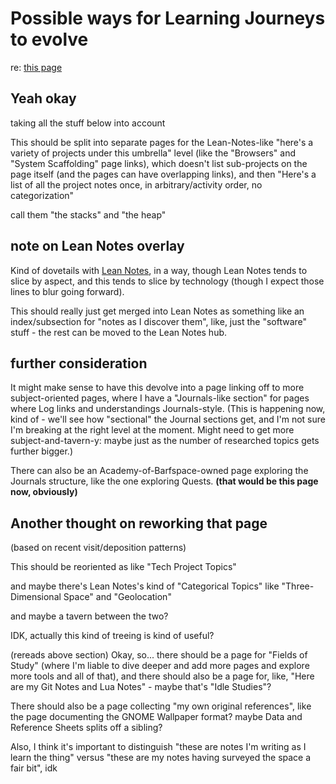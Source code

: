 # Possible ways for Learning Journeys to evolve

re: [this page](jg1g6-ex272-0h8cp-te3en-0y9cq)

## Yeah okay

taking all the stuff below into account

This should be split into separate pages for the Lean-Notes-like "here's a variety of projects under this umbrella" level (like the "Browsers" and "System Scaffolding" page links), which doesn't list sub-projects on the page itself (and the pages can have overlapping links), and then "Here's a list of all the project notes once, in arbitrary/activity order, no categorization"

call them "the stacks" and "the heap"

## note on Lean Notes overlay

Kind of dovetails with [Lean Notes](y063t-8w892-wm8ty-pg17v-k8gwm), in a way, though Lean Notes tends to slice by aspect, and this tends to slice by technology (though I expect those lines to blur going forward).

This should really just get merged into Lean Notes as something like an index/subsection for "notes as I discover them", like, just the "software" stuff - the rest can be moved to the Lean Notes hub.

## further consideration

It might make sense to have this devolve into a page linking off to more subject-oriented pages, where I have a "Journals-like section" for pages where Log links and understandings Journals-style. (This is happening now, kind of - we'll see how "sectional" the Journal sections get, and I'm not sure I'm breaking at the right level at the moment. Might need to get more subject-and-tavern-y: maybe just as the number of researched topics gets further bigger.)

There can also be an Academy-of-Barfspace-owned page exploring the Journals structure, like the one exploring Quests. **(that would be this page now, obviously)**

## Another thought on reworking that page

(based on recent visit/deposition patterns)

This should be reoriented as like "Tech Project Topics"

and maybe there's Lean Notes's kind of "Categorical Topics" like "Three-Dimensional Space" and "Geolocation"

and maybe a tavern between the two?

IDK, actually this kind of treeing is kind of useful?

(rereads above section) Okay, so... there should be a page for "Fields of Study" (where I'm liable to dive deeper and add more pages and explore more tools and all of that), and there should also be a page for, like, "Here are my Git Notes and Lua Notes" - maybe that's "Idle Studies"?

There should also be a page collecting "my own original references", like the page documenting the GNOME Wallpaper format? maybe Data and Reference Sheets splits off a sibling?

Also, I think it's important to distinguish "these are notes I'm writing as I learn the thing" versus "these are my notes having surveyed the space a fair bit", idk
